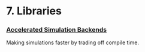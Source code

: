 # 7. Libraries

### [Accelerated Simulation Backends](accelerating_simulations.md)

Making simulations faster by trading off compile time.

<!--
### [Verification tools](verification.md)
### [Converting from Verilog](hardcaml_of_verilog.md)
### [Xilinx library integration](hardcaml_xilinx)
-->
